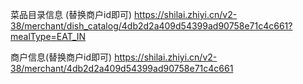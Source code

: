 <!--
 * @Author: your name
 * @Date: 2021-04-09 11:50:09
 * @LastEditTime: 2021-04-13 19:04:23
 * @LastEditors: Please set LastEditors
 * @Description: In User Settings Edit
 * @FilePath: /newCreawling/时来/README.md
-->




菜品目录信息 (替换商户id即可)
https://shilai.zhiyi.cn/v2-38/merchant/dish_catalog/4db2d2a409d54399ad90758e71c4c661?mealType=EAT_IN

商户信息(替换商户id即可)
https://shilai.zhiyi.cn/v2-38/merchant/4db2d2a409d54399ad90758e71c4c661